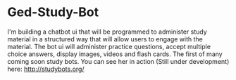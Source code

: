 # Ged-Study-Bot
I'm building a chatbot ui that will be programmed to administer study material in a structured way that will allow users to engage with the material. The bot ui will administer practice questions, accept multiple choice answers, display images, videos and flash cards. The first of many coming soon study bots.
You can see her in action (Still under development) here:
http://studybots.org/
